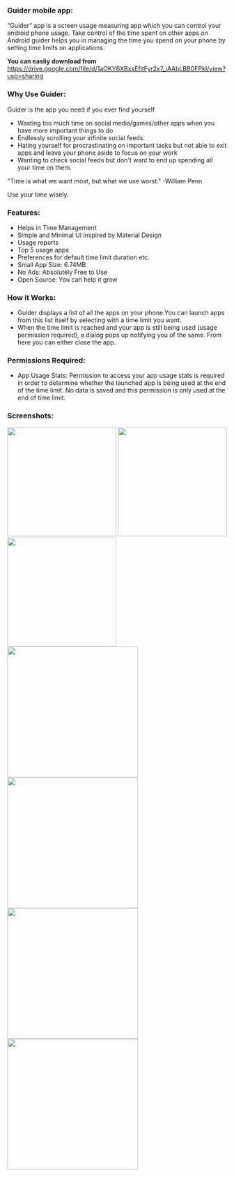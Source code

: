 ### **Guider mobile app:**

“Guider” app is a screen usage measuring app which you can control your android phone usage.
Take control of the time spent on other apps on Android guider helps you in managing the time you spend on your phone by setting time limits on applications.

**You can easliy download from** https://drive.google.com/file/d/1aOKY6XBxsEfitFyr2x7_iAAbLBB0FPkI/view?usp=sharing

### **Why Use Guider:**

Guider is the app you need if you ever find yourself

- Wasting too much time on social media/games/other apps when you have more important things to do 
- Endlessly scrolling your infinite social feeds.
- Hating yourself for procrastinating on important tasks but not able to exit apps and leave your phone aside to focus on your work 
- Wanting to check social feeds but don't want to end up spending all your time on them.

"Time is what we want most, but what we use worst." -William Penn

Use your time wisely.

### **Features:**

- Helps in Time Management 
- Simple and Minimal UI inspired by Material Design  
- Usage reports 
- Top 5 usage apps 
- Preferences for default time limit duration etc. 
- Small App Size: 6.74MB 
- No Ads: Absolutely Free to Use 
- Open Source: You can help it grow

### **How it Works:**

- Guider displays a list of all the apps on your phone.You can launch apps from this list itself by selecting with a time limit you want. 
- When the time limit is reached and your app is still being used (usage permission required), a dialog pops up notifying you of the same. From here you can either close the app. 

### **Permissions Required:**

- App Usage Stats: Permission to access your app usage stats is required in order to determine whether the launched app is being used at the end of the time limit.
No data is saved and this permission is only used at the end of time limit. 

### **Screenshots:**

<img src ="screenshots/start.jpeg" width="250" heigth="350">   <img src ="screenshots/home.jpeg" width="250" heigth="350"> <img src ="screenshots/report.jpeg" width="250" heigth="350">
<img src ="screenshots/summery.jpeg" width="300" heigth="400">  <img src ="screenshots/advice.jpeg" width="300" heigth="400">
<img src ="screenshots/schedule_time.jpeg" width="300" heigth="400"> <img src ="screenshots/notification.jpeg" width="300" heigth="400">

